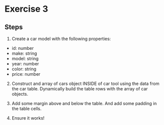 # Exercise 3

## Steps

1. Create a car model with the following properties:

- id: number
- make: string
- model: string
- year: number
- color: string
- price: number

2. Construct and array of cars object INSIDE of car tool using the data from the car table. Dynamically build the table rows with the array of car objects.

3. Add some margin above and below the table. And add some padding in the table cells.

4. Ensure it works!
